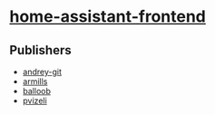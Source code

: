 # [home-assistant-frontend](https://pypi.org/project/home-assistant-frontend)



## Publishers
- [andrey-git](https://pypi.org/user/andrey-git)
- [armills](https://pypi.org/user/armills)
- [balloob](https://pypi.org/user/balloob)
- [pvizeli](https://pypi.org/user/pvizeli)

